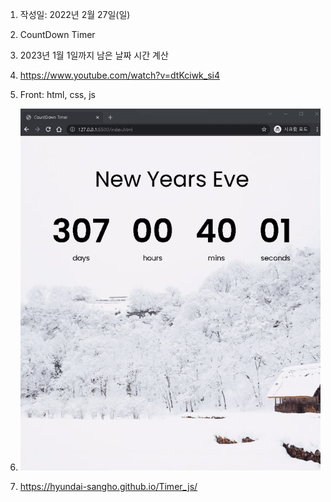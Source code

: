 1. 작성일: 2022년 2월 27일(일)

2. CountDown Timer

3. 2023년 1월 1일까지 남은 날짜 시간 계산

4. https://www.youtube.com/watch?v=dtKciwk_si4

5. Front: html, css, js

6. ![default](screenshot.gif)

7. https://hyundai-sangho.github.io/Timer_js/
